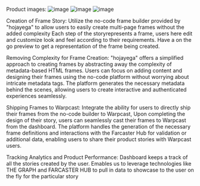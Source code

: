 Product images:
![image](https://github.com/eth-mumbai-hojayega/frames-factory/assets/56181880/58192893-1994-4cc4-b4eb-2b474fcb587f)
![image](https://github.com/eth-mumbai-hojayega/frames-factory/assets/56181880/db3807ac-30e2-47ea-8297-94bf3fa2d7f8)
![image](https://github.com/eth-mumbai-hojayega/frames-factory/assets/56181880/140da277-4e3f-43f7-ad6a-e5354613c3d6)




Creation of Frame Story:
Utilize the no-code frame builder provided by "hojayega" to allow users to easily create multi-page frames without the added complexity
Each step of the storyrepresents a frame, users here edit and customize look and feel according to their requirements.
Have a on the go preview to get a representation of the frame being created.

Removing Complexity for Frame Creation:
"hojayega" offers a simplified approach to creating frames by abstracting away the complexity of metadata-based HTML frames.
Users can focus on adding content and designing their frames using the no-code platform without worrying about intricate metadata tags.
The platform generates the necessary metadata behind the scenes, allowing users to create interactive and authenticated experiences seamlessly.

Shipping Frames to Warpcast:
Integrate the ability for users to directly ship their frames from the no-code builder to Warpcast, 
Upon completing the design of their story, users can seamlessly cast their frames to Warpcast from the dashboard.
The platform handles the generation of the necessary frame definitions and interactions with the Farcaster Hub for validation or additional data, enabling users to share their product stories with Warpcast users.

Tracking Analytics and Product Performance:
Dashboard keeps a track of all the stories created by the user. 
Emables us to leverage technologies like THE GRAPH and FARCASTER HUB to pull in data to showcase to the user on the fly for the particular story
